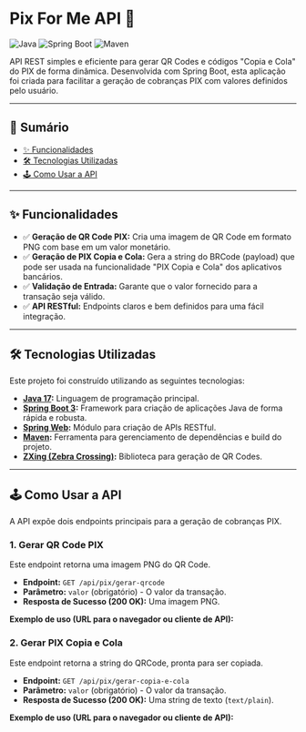 # Pix For Me API 🚀

![Java](https://img.shields.io/badge/Java-17%2B-blue?style=for-the-badge&logo=java)
![Spring Boot](https://img.shields.io/badge/Spring_Boot-3.x-green?style=for-the-badge&logo=spring)
![Maven](https://img.shields.io/badge/Maven-4-red?style=for-the-badge&logo=apache-maven)

API REST simples e eficiente para gerar QR Codes e códigos "Copia e Cola" do PIX de forma dinâmica. Desenvolvida com Spring Boot, esta aplicação foi criada para facilitar a geração de cobranças PIX com valores definidos pelo usuário.

---

## 📍 Sumário

* [✨ Funcionalidades](#-funcionalidades)
* [🛠️ Tecnologias Utilizadas](#️-tecnologias-utilizadas)
* [🕹️ Como Usar a API](#️-como-usar-a-api)

---

## ✨ Funcionalidades

-   ✅ **Geração de QR Code PIX:** Cria uma imagem de QR Code em formato PNG com base em um valor monetário.
-   ✅ **Geração de PIX Copia e Cola:** Gera a string do BRCode (payload) que pode ser usada na funcionalidade "PIX Copia e Cola" dos aplicativos bancários.
-   ✅ **Validação de Entrada:** Garante que o valor fornecido para a transação seja válido.
-   ✅ **API RESTful:** Endpoints claros e bem definidos para uma fácil integração.

---

## 🛠️ Tecnologias Utilizadas

Este projeto foi construído utilizando as seguintes tecnologias:

-   **[Java 17](https://www.oracle.com/java/technologies/javase/jdk17-archive-downloads.html):** Linguagem de programação principal.
-   **[Spring Boot 3](https://spring.io/projects/spring-boot):** Framework para criação de aplicações Java de forma rápida e robusta.
-   **[Spring Web](https://docs.spring.io/spring-framework/docs/current/reference/html/web.html):** Módulo para criação de APIs RESTful.
-   **[Maven](https://maven.apache.org/):** Ferramenta para gerenciamento de dependências e build do projeto.
-   **[ZXing (Zebra Crossing)](https://github.com/zxing/zxing):** Biblioteca para geração de QR Codes.

---


## 🕹️ Como Usar a API

A API expõe dois endpoints principais para a geração de cobranças PIX.

### 1. Gerar QR Code PIX

Este endpoint retorna uma imagem PNG do QR Code.

-   **Endpoint:** `GET /api/pix/gerar-qrcode`
-   **Parâmetro:** `valor` (obrigatório) - O valor da transação.
-   **Resposta de Sucesso (200 OK):** Uma imagem PNG.

**Exemplo de uso (URL para o navegador ou cliente de API):**

### 2. Gerar PIX Copia e Cola

Este endpoint retorna a string do QRCode, pronta para ser copiada.

-   **Endpoint:** `GET /api/pix/gerar-copia-e-cola`
-   **Parâmetro:** `valor` (obrigatório) - O valor da transação.
-   **Resposta de Sucesso (200 OK):** Uma string de texto (`text/plain`).

**Exemplo de uso (URL para o navegador ou cliente de API):**
